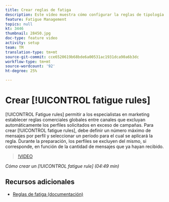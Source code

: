 ```yaml
---
title: Crear reglas de fatiga
description: Este vídeo muestra cómo configurar la reglas de tipología.
feature: Fatigue Management
topics: null
kt: 3446
thumbnail: 28450.jpg
doc-type: feature video
activity: setup
team: TM
translation-type: tm+mt
source-git-commit: cce6520619b68bde6a00531ac1931dca90a6b3dc
workflow-type: tm+mt
source-wordcount: '92'
ht-degree: 25%

---
```



# Crear [!UICONTROL fatigue rules]

[!UICONTROL Fatigue rules] permitir a los especialistas en marketing establecer reglas comerciales globales entre canales que excluyan automáticamente los perfiles solicitados en exceso de campañas.
Para crear [!UICONTROL fatigue rules], debe definir un número máximo de mensajes por perfil y seleccionar un período para el cual se aplicará la regla. Durante la preparación, los perfiles se excluyen del mismo, si corresponde, en función de la cantidad de mensajes que ya hayan recibido.

>[!VIDEO](https://video.tv.adobe.com/v/28450?quality=12)

*Cómo crear un  [!UICONTROL fatigue rule] (04:49 min)*

## Recursos adicionales

* [Reglas de fatiga (documentación)](https://experienceleague.adobe.com/docs/campaign-standard/using/testing-and-sending/working-with-typology-rules/fatigue-rules.html)
